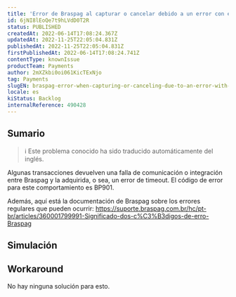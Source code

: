 ```yaml
---
title: 'Error de Braspag al capturar o cancelar debido a un error con el código BP901'
id: 6jNI8lEoQe7t9hLVdD0T2R
status: PUBLISHED
createdAt: 2022-06-14T17:08:24.367Z
updatedAt: 2022-11-25T22:05:04.831Z
publishedAt: 2022-11-25T22:05:04.831Z
firstPublishedAt: 2022-06-14T17:08:24.741Z
contentType: knownIssue
productTeam: Payments
author: 2mXZkbi0oi061KicTExNjo
tag: Payments
slugEN: braspag-error-when-capturing-or-canceling-due-to-an-error-with-code-bp901
locale: es
kiStatus: Backlog
internalReference: 490428
---
```


## Sumario

>ℹ️ Este problema conocido ha sido traducido automáticamente del inglés.


Algunas transacciones devuelven una falla de comunicación o integración entre Braspag y la adquirida, o sea, un error de timeout. El código de error para este comportamiento es BP901.

Además, aquí está la documentación de Braspag sobre los errores regulares que pueden ocurrir: https://suporte.braspag.com.br/hc/pt-br/articles/360001799991-Significado-dos-c%C3%B3digos-de-erro-Braspag



## Simulación





## Workaround


No hay ninguna solución para esto.

